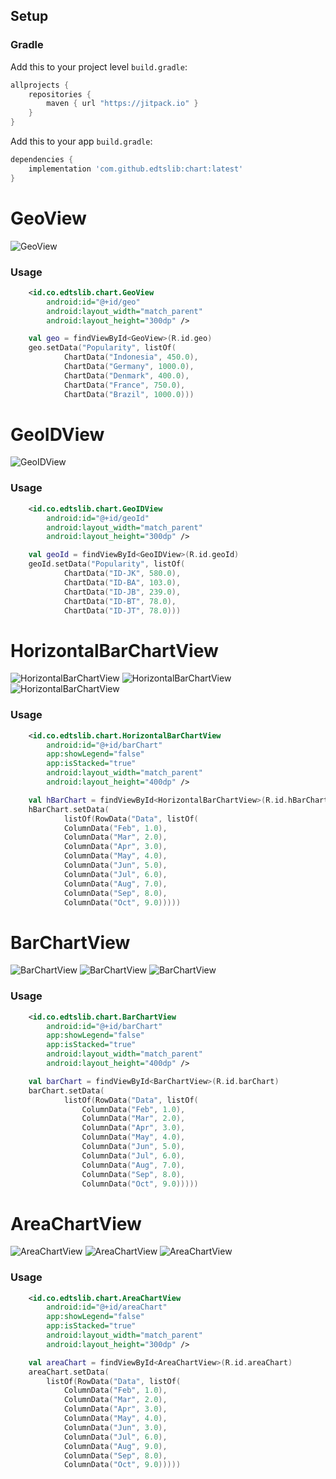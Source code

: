 ## Setup
### Gradle

Add this to your project level `build.gradle`:
```groovy
allprojects {
    repositories {
        maven { url "https://jitpack.io" }
    }
}
```
Add this to your app `build.gradle`:
```groovy
dependencies {
    implementation 'com.github.edtslib:chart:latest'
}
```
# GeoView

![GeoView](https://i.ibb.co/nmR4DSd/geo.jpg)

### Usage
```xml
    <id.co.edtslib.chart.GeoView
        android:id="@+id/geo"
        android:layout_width="match_parent"
        android:layout_height="300dp" />
```

```kotlin
    val geo = findViewById<GeoView>(R.id.geo)
    geo.setData("Popularity", listOf(
            ChartData("Indonesia", 450.0),
            ChartData("Germany", 1000.0),
            ChartData("Denmark", 400.0),
            ChartData("France", 750.0),
            ChartData("Brazil", 1000.0)))
```

# GeoIDView

![GeoIDView](https://i.ibb.co/Lv7JN7j/geoid.jpg)

### Usage

```xml
    <id.co.edtslib.chart.GeoIDView
        android:id="@+id/geoId"
        android:layout_width="match_parent"
        android:layout_height="300dp" />
```

```kotlin
    val geoId = findViewById<GeoIDView>(R.id.geoId)
    geoId.setData("Popularity", listOf(
            ChartData("ID-JK", 580.0),
            ChartData("ID-BA", 103.0),
            ChartData("ID-JB", 239.0),
            ChartData("ID-BT", 78.0),
            ChartData("ID-JT", 78.0)))
```

# HorizontalBarChartView

![HorizontalBarChartView](https://i.ibb.co/sCMdb0P/Screen-Shot-2022-05-19-at-13-44-13.png)
![HorizontalBarChartView](https://i.ibb.co/GM3wVDT/Screen-Shot-2022-05-19-at-14-52-48.png)
![HorizontalBarChartView](https://i.ibb.co/N2dFBPn/Screen-Shot-2022-05-19-at-14-54-47.png)


### Usage

```xml
    <id.co.edtslib.chart.HorizontalBarChartView
        android:id="@+id/barChart"
        app:showLegend="false"
        app:isStacked="true"
        android:layout_width="match_parent"
        android:layout_height="400dp" />
```

```kotlin
    val hBarChart = findViewById<HorizontalBarChartView>(R.id.hBarChart)
    hBarChart.setData(
            listOf(RowData("Data", listOf(
            ColumnData("Feb", 1.0),
            ColumnData("Mar", 2.0),
            ColumnData("Apr", 3.0),
            ColumnData("May", 4.0),
            ColumnData("Jun", 5.0),
            ColumnData("Jul", 6.0),
            ColumnData("Aug", 7.0),
            ColumnData("Sep", 8.0),
            ColumnData("Oct", 9.0)))))
```
# BarChartView

![BarChartView](https://i.ibb.co/k1mcx1M/Screen-Shot-2022-05-19-at-13-54-55.png)
![BarChartView](https://i.ibb.co/QKw3R79/Screen-Shot-2022-05-19-at-14-57-06.png)
![BarChartView](https://i.ibb.co/WV29PXP/Screen-Shot-2022-05-19-at-14-59-48.png)

### Usage

```xml
    <id.co.edtslib.chart.BarChartView
        android:id="@+id/barChart"
        app:showLegend="false"
        app:isStacked="true"
        android:layout_width="match_parent"
        android:layout_height="400dp" />
```

```kotlin
    val barChart = findViewById<BarChartView>(R.id.barChart)
    barChart.setData(
            listOf(RowData("Data", listOf(
                ColumnData("Feb", 1.0),
                ColumnData("Mar", 2.0),
                ColumnData("Apr", 3.0),
                ColumnData("May", 4.0),
                ColumnData("Jun", 5.0),
                ColumnData("Jul", 6.0),
                ColumnData("Aug", 7.0),
                ColumnData("Sep", 8.0),
                ColumnData("Oct", 9.0)))))
```

# AreaChartView

![AreaChartView](https://i.ibb.co/MB5DDhP/Screen-Shot-2022-05-19-at-15-08-28.png)
![AreaChartView](https://i.ibb.co/hcPnmgx/Screen-Shot-2022-05-19-at-15-44-57.png)
![AreaChartView](https://i.ibb.co/mSk73hy/Screen-Shot-2022-05-19-at-15-47-39.png)

### Usage

```xml
    <id.co.edtslib.chart.AreaChartView
        android:id="@+id/areaChart"
        app:showLegend="false"
        app:isStacked="true"
        android:layout_width="match_parent"
        android:layout_height="300dp" />
```

```kotlin
    val areaChart = findViewById<AreaChartView>(R.id.areaChart)
    areaChart.setData(
        listOf(RowData("Data", listOf(
            ColumnData("Feb", 1.0),
            ColumnData("Mar", 2.0),
            ColumnData("Apr", 3.0),
            ColumnData("May", 4.0),
            ColumnData("Jun", 3.0),
            ColumnData("Jul", 6.0),
            ColumnData("Aug", 9.0),
            ColumnData("Sep", 8.0),
            ColumnData("Oct", 9.0)))))
```
